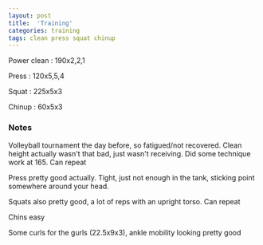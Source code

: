 ```yaml
---
layout: post
title:  'Training'
categories: training
tags: clean press squat chinup
---
```


Power clean :   190x2,2,1

Press   :   120x5,5,4

Squat   :   225x5x3

Chinup  :   60x5x3

### Notes

Volleyball tournament the day before, so fatigued/not recovered. Clean height actually wasn't that bad, just wasn't receiving. Did some technique work at 165. Can repeat

Press pretty good actually. Tight, just not enough in the tank, sticking point somewhere around your head.

Squats also pretty good, a lot of reps with an upright torso. Can repeat

Chins easy

Some curls for the gurls (22.5x9x3), ankle mobility looking pretty good
